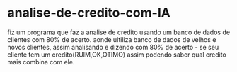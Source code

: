 # analise-de-credito-com-IA
fiz um programa que faz a analise de credito usando um banco de dados de clientes com 80% de acerto.
aonde ultiliza banco de dados de velhos e novos clientes, assim analisando e dizendo com 80% de acerto -
se  seu cliente tem um credito(RUIM,OK,OTIMO) assim podendo saber qual credito mais combina com ele.

